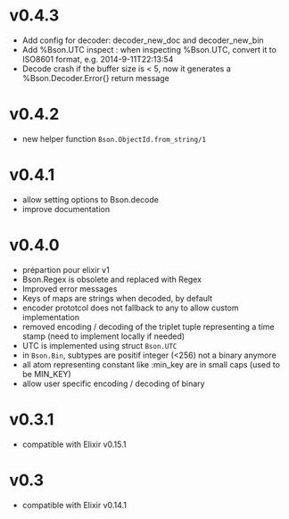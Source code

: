 # v0.4.3
* Add config for decoder: decoder_new_doc and decoder_new_bin 
* Add %Bson.UTC inspect : when inspecting %Bson.UTC, convert it to ISO8601 format, e.g. 2014-9-11T22:13:54
* Decode crash if the buffer size is < 5, now it generates a %Bson.Decoder.Error{} return message
# v0.4.2
* new helper function `Bson.ObjectId.from_string/1`
# v0.4.1
* allow setting options to Bson.decode
* improve documentation
# v0.4.0
* prépartion pour elixir v1
* Bson.Regex is obsolete and replaced with Regex
* Improved error messages
* Keys of maps are strings when decoded, by default
* encoder prototcol does not fallback to any to allow custom implementation
* removed encoding / decoding of the triplet tuple representing a time stamp (need to implement locally if needed)
* UTC is implemented using struct `Bson.UTC`
* in `Bson.Bin`, subtypes are positif integer (<256) not a binary anymore
* all atom representing constant like :min_key are in small caps (used to be MIN_KEY)
* allow user specific encoding / decoding of binary
# v0.3.1
* compatible with Elixir v0.15.1
# v0.3
* compatible with Elixir v0.14.1
